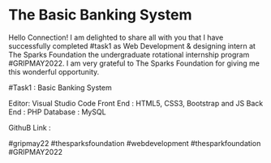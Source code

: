 # The Basic Banking System
Hello Connection!
I am delighted to share all with you that I have successfully completed #task1 as Web Development & designing intern at The Sparks Foundation the undergraduate rotational internship program #GRIPMAY2022. I am very grateful to The Sparks Foundation for giving me this wonderful opportunity.

#Task1 : Basic Banking System

Editor: Visual Studio Code
Front End : HTML5, CSS3, Bootstrap and JS
Back End : PHP
Database : MySQL

GithuB Link : 

#gripmay22 #thesparksfoundation #webdevelopment #thesparkfoundation #GRIPMAY2022
